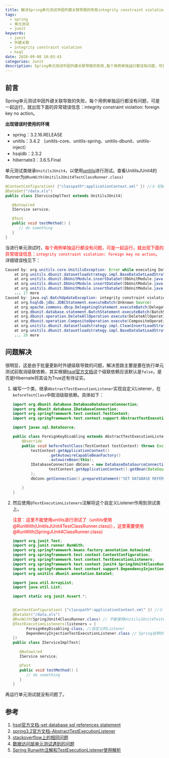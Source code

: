 ```yaml
---
title: 解决Spring单元测试中因外键关联导致的失败integrity constraint violation &#58; foreign key no action
tags:
  - spring
  - 单元测试
  - junit
keywords:
  - junit
  - 外键关联
  - integrity constraint violation
  - hsql
date: 2020-09-08 10:03:43
categories: Junit
description: Spring单元测试中因外键关联导致的失败,每个用例单独运行都没有问题，可是一起运行，就出现下面的异常错误信息：integrity constraint violation&#58; foreign key no action。这是由于外键级联导致的问题,解决方法可以编写一个类，继承AbstractTestExecutionListener，在beforeTestClass中取消级联依赖。
---
```

## 前言

Spring单元测试中因外键关联导致的失败，每个用例单独运行都没有问题，可是一起运行，就出现下面的异常错误信息：integrity constraint violation: foreign key no action。

**出现错误时使用的环境**

- spring：3.2.16.RELEASE
- unitils：3.4.2 （unitils-core、unitils-spring、unitils-dbunit、unitils-inject）
- hsqldb：2.3.2
- hibernate3：3.6.5.Final

单元测试类继承`UnitilsJUnit4`，以使用[unitils](https://baike.baidu.com/item/Unitils)进行测试。查看UnitilsJUnit4的Runner为`@RunWith(UnitilsJUnit4TestClassRunner.class)`

```java
@ContextConfiguration( {"classpath*:applicationContext.xml" }) //① 初始化Spring容器
@DataSet("/data.xls")
public class IServiceImplTest extends UnitilsJUnit4{

   @Autowired
   IService service;

   @Test
   public void testMethod() {
      // do something
   }
}
```

当进行单元测试时，<span style="color:red">每个用例单独运行都没有问题，可是一起运行，就出现下面的异常错误信息：`integrity constraint violation: foreign key no action`。</span>详细错误栈见下：

```java
Caused by: org.unitils.core.UnitilsException: Error while executing DataSetLoadStrategy
	at org.unitils.dbunit.datasetloadstrategy.impl.BaseDataSetLoadStrategy.execute(BaseDataSetLoadStrategy.java:48)
	at org.unitils.dbunit.DbUnitModule.insertDataSet(DbUnitModule.java:342)
	at org.unitils.dbunit.DbUnitModule.insertDataSet(DbUnitModule.java:268)
	at org.unitils.dbunit.DbUnitModule.insertDataSet(DbUnitModule.java:187)
	... 17 more
Caused by: java.sql.BatchUpdateException: integrity constraint violation: foreign key no action; FKD5D67893BB8A6726 table: T_TEST_TABLENAME
	at org.hsqldb.jdbc.JDBCStatement.executeBatch(Unknown Source)
	at org.apache.commons.dbcp.DelegatingStatement.executeBatch(DelegatingStatement.java:297)
	at org.dbunit.database.statement.BatchStatement.executeBatch(BatchStatement.java:59)
	at org.dbunit.operation.DeleteAllOperation.execute(DeleteAllOperation.java:126)
	at org.dbunit.operation.CompositeOperation.execute(CompositeOperation.java:79)
	at org.unitils.dbunit.datasetloadstrategy.impl.CleanInsertLoadStrategy.doExecute(CleanInsertLoadStrategy.java:45)
	at org.unitils.dbunit.datasetloadstrategy.impl.BaseDataSetLoadStrategy.execute(BaseDataSetLoadStrategy.java:44)
	... 20 more

```

## 问题解决

很明显，这是由于批量更新时外键级联导致的问题，解决思路主要是要在执行单元测试前取消级联依赖，其实根据[hsql官方文档](http://hsqldb.org/doc/2.0/guide/index.html)这个级联依赖应该默认是`false`，是否是Hibernate将其设为True还有待证实。

1. 编写一个类，继承`AbstractTestExecutionListener`实现自定义Listener，在`beforeTestClass`中取消级联依赖。具体如下：

    ```java
    import org.dbunit.database.DatabaseDataSourceConnection;
    import org.dbunit.database.IDatabaseConnection;
    import org.springframework.test.context.TestContext;
    import org.springframework.test.context.support.AbstractTestExecutionListener;

    import javax.sql.DataSource;

    public class ForeignKeyDisabling extends AbstractTestExecutionListener {
        @Override
        public void beforeTestClass(TestContext testContext) throws Exception {
            testContext.getApplicationContext()
                    .getAutowireCapableBeanFactory()
                    .autowireBean(this);
            IDatabaseConnection dbConn = new DatabaseDataSourceConnection(
                    testContext.getApplicationContext().getBean(DataSource.class)
            );
            dbConn.getConnection().prepareStatement("SET DATABASE REFERENTIAL INTEGRITY FALSE").execute();

        }
    }
    ```

2. 然后使用`@TestExecutionListeners`注解将这个自定义Listener作用到测试类上。

    <span style="color:red">注意：这里不能使用unitils进行测试了（unitils使用@RunWith(UnitilsJUnit4TestClassRunner.class)），这里需要使用@RunWith(SpringJUnit4ClassRunner.class)</span>

    ```java
    import org.junit.Test;
    import org.junit.runner.RunWith;
    import org.springframework.beans.factory.annotation.Autowired;
    import org.springframework.test.context.ContextConfiguration;
    import org.springframework.test.context.TestExecutionListeners;
    import org.springframework.test.context.junit4.SpringJUnit4ClassRunner;
    import org.springframework.test.context.support.DependencyInjectionTestExecutionListener;
    import org.unitils.dbunit.annotation.DataSet;
    
    import java.util.ArrayList;
    import java.util.List;
    
    import static org.junit.Assert.*;
    
    
    @ContextConfiguration( {"classpath*:applicationContext.xml" }) //① 初始化Spring容器
    @DataSet("/data.xls")
    @RunWith(SpringJUnit4ClassRunner.class) // 不能使用UnitilsJUnit4TestClassRunner
    @TestExecutionListeners(listeners = {
          ForeignKeyDisabling.class, //自定义的Listener
          DependencyInjectionTestExecutionListener.class // Spring自带的对测试类中的依赖进行注入的Listener
    })
    public class IServiceImplTest{
    
       @Autowired
       IService service;
    
       @Test
       public void testMethod() {
          // do something
       }
    }
    ```

再运行单元测试就没有问题了。

## 参考

1. [hsql官方文档-set database sql references statement](http://hsqldb.org/doc/2.0/guide/management-chapt.html#mtc_sql_settings)
2. [spring3.2官方文档-AbstractTestExecutionListener](https://docs.spring.io/spring/docs/3.2.1.RELEASE/javadoc-api/org/springframework/test/context/support/AbstractTestExecutionListener.html)
3. [stackoverflow上的相同问题](https://stackoverflow.com/questions/2685274/tdd-with-hsqldb-removing-foreign-keys)
4. [数据访问层单元测试遇到的问题](https://blog.csdn.net/mydeman/article/details/9374621)
5. [Spring Runwith注解和TestExecutionListener使用解析](https://www.jianshu.com/p/375edd8d2697)